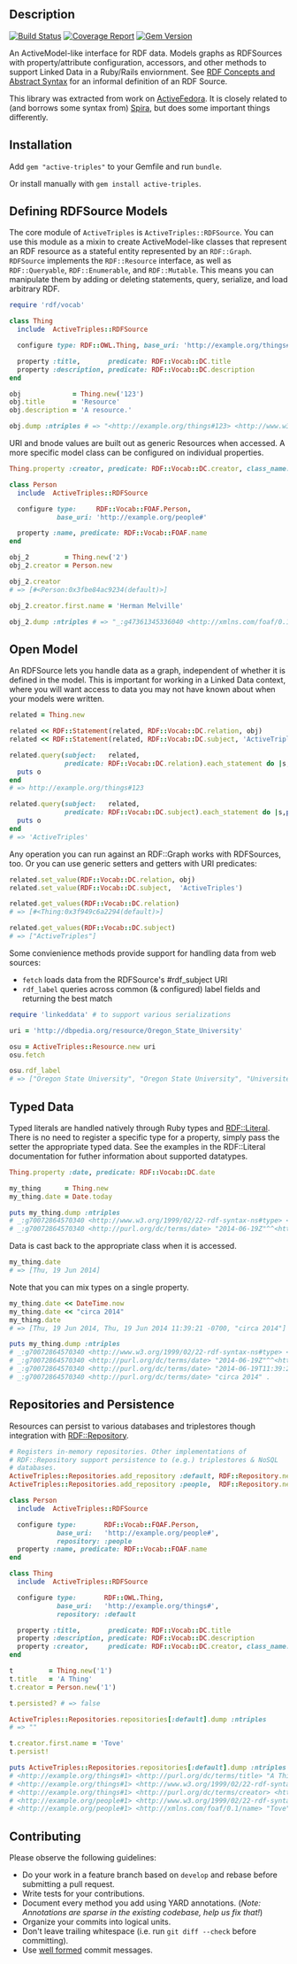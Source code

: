 Description
-----------

[![Build Status](https://travis-ci.org/ActiveTriples/ActiveTriples.png?branch=develop)](https://travis-ci.org/ActiveTriples/ActiveTriples)
[![Coverage Report](https://gitlab.com/no_reply/ActiveTriples/badges/develop/coverage.svg)](https://gitlab.com/no_reply/ActiveTriples/commits/develop)
[![Gem Version](https://badge.fury.io/rb/active-triples.svg)](http://badge.fury.io/rb/active-triples)

An ActiveModel-like interface for RDF data. Models graphs as RDFSources with property/attribute configuration, accessors, and other methods to support Linked Data in a Ruby/Rails enviornment. See [RDF Concepts and Abstract Syntax](http://www.w3.org/TR/2014/REC-rdf11-concepts-20140225/#change-over-time) for an informal definition of an RDF Source.

This library was extracted from work on [ActiveFedora](https://github.com/projecthydra/active_fedora). It is closely related to (and borrows some syntax from) [Spira](https://github.com/ruby-rdf/spira), but does some important things differently.

Installation
------------

Add `gem "active-triples"` to your Gemfile and run `bundle`.

Or install manually with `gem install active-triples`.

Defining RDFSource Models
-------------------------

The core module of `ActiveTriples` is `ActiveTriples::RDFSource`. You can use this module as a mixin to create ActiveModel-like classes that represent an RDF resource as a stateful entity represented by an `RDF::Graph`. `RDFSource` implements the `RDF::Resource` interface, as well as `RDF::Queryable`, `RDF::Enumerable`, and `RDF::Mutable`. This means you can manipulate them by adding or deleting statements, query, serialize, and load arbitrary RDF.


```ruby
require 'rdf/vocab'

class Thing
  include  ActiveTriples::RDFSource

  configure type: RDF::OWL.Thing, base_uri: 'http://example.org/things#'

  property :title,       predicate: RDF::Vocab::DC.title
  property :description, predicate: RDF::Vocab::DC.description
end

obj             = Thing.new('123')
obj.title       = 'Resource'
obj.description = 'A resource.'

obj.dump :ntriples # => "<http://example.org/things#123> <http://www.w3.org/1999/02/22-rdf-syntax-ns#type> <http://www.w3.org/2002/07/owl#Thing> .\n<http://example.org/things#123> <http://purl.org/dc/terms/title> \"Resource\" .\n<http://example.org/things#123> <http://purl.org/dc/terms/description> \"A resource.\" .\n"
```

URI and bnode values are built out as generic Resources when accessed. A more specific model class can be configured on individual properties.

```ruby
Thing.property :creator, predicate: RDF::Vocab::DC.creator, class_name: 'Person'

class Person
  include  ActiveTriples::RDFSource

  configure type:     RDF::Vocab::FOAF.Person,
            base_uri: 'http://example.org/people#'

  property :name, predicate: RDF::Vocab::FOAF.name
end

obj_2         = Thing.new('2')
obj_2.creator = Person.new

obj_2.creator
# => [#<Person:0x3fbe84ac9234(default)>]

obj_2.creator.first.name = 'Herman Melville'

obj_2.dump :ntriples # => "_:g47361345336040 <http://xmlns.com/foaf/0.1/name> \"Herman Melville\" .\n_:g47361345336040 <http://www.w3.org/1999/02/22-rdf-syntax-ns#type> <http://xmlns.com/foaf/0.1/Person> .\n<http://example.org/things#2> <http://www.w3.org/1999/02/22-rdf-syntax-ns#type> <http://www.w3.org/2002/07/owl#Thing> .\n<http://example.org/things#2> <http://purl.org/dc/terms/creator> _:g47361345336040 .\n"
```

Open Model
-----------

An RDFSource lets you handle data as a graph, independent of whether it is defined in the model. This is important for working in a Linked Data context, where you will want access to data you may not have known about when your models were written.

```ruby
related = Thing.new

related << RDF::Statement(related, RDF::Vocab::DC.relation, obj)
related << RDF::Statement(related, RDF::Vocab::DC.subject, 'ActiveTriples')

related.query(subject:   related,
              predicate: RDF::Vocab::DC.relation).each_statement do |s,p,o|
  puts o
end
# => http://example.org/things#123

related.query(subject:   related,
              predicate: RDF::Vocab::DC.subject).each_statement do |s,p,o|
  puts o
end
# => 'ActiveTriples'
```

Any operation you can run against an RDF::Graph works with RDFSources, too. Or you can use generic setters and getters with URI predicates:

```ruby
related.set_value(RDF::Vocab::DC.relation, obj)
related.set_value(RDF::Vocab::DC.subject,  'ActiveTriples')

related.get_values(RDF::Vocab::DC.relation)
# => [#<Thing:0x3f949c6a2294(default)>]

related.get_values(RDF::Vocab::DC.subject)
# => ["ActiveTriples"]
```

Some convienience methods provide support for handling data from web sources:
  * `fetch` loads data from the RDFSource's #rdf_subject URI
  * `rdf_label` queries across common (& configured) label fields and returning the best match

```ruby
require 'linkeddata' # to support various serializations

uri = 'http://dbpedia.org/resource/Oregon_State_University'

osu = ActiveTriples::Resource.new uri
osu.fetch

osu.rdf_label
# => ["Oregon State University", "Oregon State University", "Université d'État de l'Oregon", "Oregon State University", "Oregon State University", "オレゴン州立大学", "Universidad Estatal de Oregón", "Oregon State University", "俄勒岡州立大學", "Universidade do Estado do Oregon"]
```

Typed Data
-----------

Typed literals are handled natively through Ruby types and [RDF::Literal](https://github.com/ruby-rdf/rdf/tree/develop/lib/rdf/model/literal). There is no need to register a specific type for a property, simply pass the setter the appropriate typed data. See the examples in the RDF::Literal documentation for futher information about supported datatypes.

```ruby
Thing.property :date, predicate: RDF::Vocab::DC.date

my_thing      = Thing.new
my_thing.date = Date.today

puts my_thing.dump :ntriples
# _:g70072864570340 <http://www.w3.org/1999/02/22-rdf-syntax-ns#type> <http://www.w3.org/2002/07/owl#Thing> .
# _:g70072864570340 <http://purl.org/dc/terms/date> "2014-06-19Z"^^<http://www.w3.org/2001/XMLSchema#date> .
```

Data is cast back to the appropriate class when it is accessed.

```ruby
my_thing.date
# => [Thu, 19 Jun 2014]
```

Note that you can mix types on a single property.

```ruby
my_thing.date << DateTime.now
my_thing.date << "circa 2014"
my_thing.date
# => [Thu, 19 Jun 2014, Thu, 19 Jun 2014 11:39:21 -0700, "circa 2014"]

puts my_thing.dump :ntriples
# _:g70072864570340 <http://www.w3.org/1999/02/22-rdf-syntax-ns#type> <http://www.w3.org/2002/07/owl#Thing> .
# _:g70072864570340 <http://purl.org/dc/terms/date> "2014-06-19Z"^^<http://www.w3.org/2001/XMLSchema#date> .
# _:g70072864570340 <http://purl.org/dc/terms/date> "2014-06-19T11:39:21-07:00"^^<http://www.w3.org/2001/XMLSchema#dateTime> .
# _:g70072864570340 <http://purl.org/dc/terms/date> "circa 2014" .
```

Repositories and Persistence
-----------------------------

Resources can persist to various databases and triplestores though integration with [RDF::Repository](http://rubydoc.info/github/ruby-rdf/rdf/RDF/Repository).

```ruby
# Registers in-memory repositories. Other implementations of
# RDF::Repository support persistence to (e.g.) triplestores & NoSQL
# databases.
ActiveTriples::Repositories.add_repository :default, RDF::Repository.new
ActiveTriples::Repositories.add_repository :people,  RDF::Repository.new

class Person
  include  ActiveTriples::RDFSource

  configure type:       RDF::Vocab::FOAF.Person,
            base_uri:   'http://example.org/people#',
            repository: :people
  property :name, predicate: RDF::Vocab::FOAF.name
end

class Thing
  include  ActiveTriples::RDFSource

  configure type:       RDF::OWL.Thing,
            base_uri:   'http://example.org/things#',
            repository: :default

  property :title,       predicate: RDF::Vocab::DC.title
  property :description, predicate: RDF::Vocab::DC.description
  property :creator,     predicate: RDF::Vocab::DC.creator, class_name: 'Person'
end

t         = Thing.new('1')
t.title   = 'A Thing'
t.creator = Person.new('1')

t.persisted? # => false

ActiveTriples::Repositories.repositories[:default].dump :ntriples
# => ""

t.creator.first.name = 'Tove'
t.persist!

puts ActiveTriples::Repositories.repositories[:default].dump :ntriples
# <http://example.org/things#1> <http://purl.org/dc/terms/title> "A Thing" .
# <http://example.org/things#1> <http://www.w3.org/1999/02/22-rdf-syntax-ns#type> <http://www.w3.org/2002/07/owl#Thing> .
# <http://example.org/things#1> <http://purl.org/dc/terms/creator> <http://example.org/people#1> .
# <http://example.org/people#1> <http://www.w3.org/1999/02/22-rdf-syntax-ns#type> <http://xmlns.com/foaf/0.1/Person> .
# <http://example.org/people#1> <http://xmlns.com/foaf/0.1/name> "Tove" .
```

Contributing
-------------

Please observe the following guidelines:

 - Do your work in a feature branch based on ```develop``` and rebase before submitting a pull request.
 - Write tests for your contributions.
 - Document every method you add using YARD annotations. (_Note: Annotations are sparse in the existing codebase, help us fix that!_)
 - Organize your commits into logical units.
 - Don't leave trailing whitespace (i.e. run ```git diff --check``` before committing).
 - Use [well formed](http://tbaggery.com/2008/04/19/a-note-about-git-commit-messages.html) commit messages.
